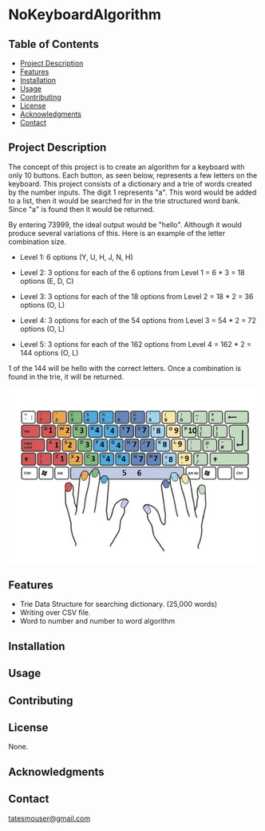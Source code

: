 # NoKeyboardAlgorithm

## Table of Contents

- [Project Description](#project-description)
- [Features](#features)
- [Installation](#installation)
- [Usage](#usage)
- [Contributing](#contributing)
- [License](#license)
- [Acknowledgments](#acknowledgments)
- [Contact](#contact)

## Project Description

The concept of this project is to create an algorithm for a keyboard with only 10 buttons. Each button, as seen below, represents a few letters on the keyboard. This project consists of a dictionary and a trie of words created by the number inputs. The digit 1 represents "a". This word would be added to a list, then it would be searched for in the trie structured word bank. Since "a" is found then it would be returned.

By entering 73999, the ideal output would be "hello". Although it would produce several variations of this. Here is an example of the letter combination size.

* Level 1: 6 options (Y, U, H, J, N, H)

* Level 2: 3 options for each of the 6 options from Level 1 = 6 * 3 = 18 options (E, D, C)
   
* Level 3: 3 options for each of the 18 options from Level 2 = 18 * 2 = 36 options (O, L)
   
* Level 4: 3 options for each of the 54 options from Level 3 = 54 * 2 = 72 options (O, L)
   
* Level 5: 3 options for each of the 162 options from Level 4 = 162 * 2 = 144 options (O, L)
   
1 of the 144 will be hello with the correct letters. Once a combination is found in the trie, it will be returned.

<img src="SmallKeyboard/images/keyboardImage.jpg" alt="Keyboard" width="500">


## Features
- Trie Data Structure for searching dictionary. (25,000 words)
- Writing over CSV file.
- Word to number and number to word algorithm
## Installation

## Usage

## Contributing

## License
None.

## Acknowledgments

## Contact
tatesmouser@gmail.com
